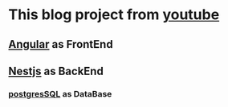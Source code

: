# This blog project from [youtube](https://www.youtube.com/watch?v=5pFKw5iLL4s&list=PLVfq1luIZbSnytbsm2i8Ocf_hyUHTsqbZ&index=1)

## [Angular](https://angular.io/) as FrontEnd

## [Nestjs](https://nestjs.com/) as BackEnd

### [postgresSQL](https://www.postgresql.org/) as DataBase
